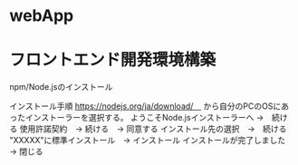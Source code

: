 # webApp

# フロントエンド開発環境構築
npm/Node.jsのインストール

インストール手順
https://nodejs.org/ja/download/　
から自分のPCのOSにあったインストーラーを選択する。
ようこそNode.jsインストーラーへ →　続ける
使用許諾契約　→ 続ける　→ 同意する
インストール先の選択　→　続ける
"XXXXX"に標準インストール　→ インストール
インストールが完了しました　→ 閉じる



